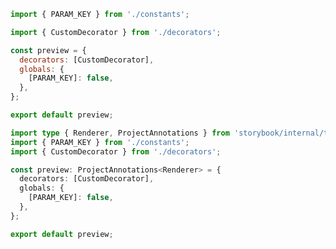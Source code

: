 ```js filename="example-addon/src/preview.js" renderer="common" language="js"
import { PARAM_KEY } from './constants';

import { CustomDecorator } from './decorators';

const preview = {
  decorators: [CustomDecorator],
  globals: {
    [PARAM_KEY]: false,
  },
};

export default preview;
```

```ts filename="example-addon/src/preview.ts" renderer="common" language="ts"
import type { Renderer, ProjectAnnotations } from 'storybook/internal/types';
import { PARAM_KEY } from './constants';
import { CustomDecorator } from './decorators';

const preview: ProjectAnnotations<Renderer> = {
  decorators: [CustomDecorator],
  globals: {
    [PARAM_KEY]: false,
  },
};

export default preview;
```
